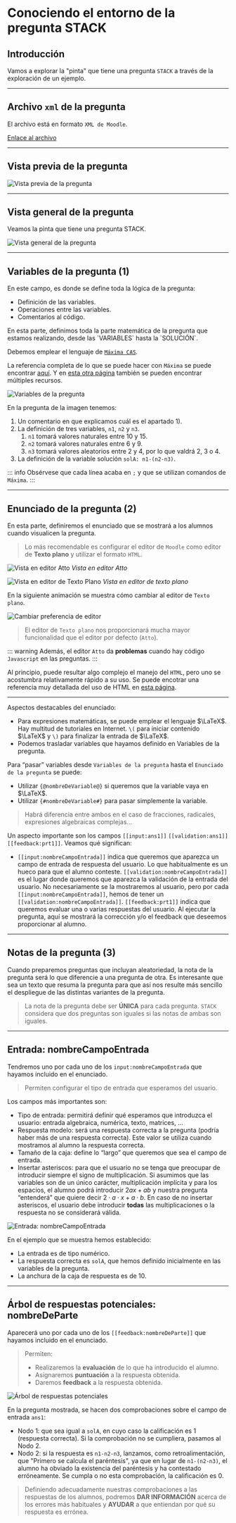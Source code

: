 

# Conociendo el entorno de la pregunta STACK

## Introducción

Vamos a explorar la "pinta" que tiene una pregunta `STACK` a través de la exploración de un ejemplo.

***

## Archivo `xml` de la pregunta

El archivo está en formato `XML de Moodle`.

[Enlace al archivo](images/OperacionesCombinadasNaturales.xml)

***

## Vista previa de la pregunta

![Vista previa de la pregunta](images/VistaPrevia.png)

***

## Vista general de la pregunta

Veamos la pinta que tiene una pregunta STACK.

![Vista general de la pregunta](images/AparienciaPregunta1.png)

***

## Variables de la pregunta (1)

En este campo, es donde se define toda la lógica de la pregunta:

+ Definición de las variables.
+ Operaciones entre las variables.
+ Comentarios al código.

<div class="alert alert-success" role="alert">
 En esta parte, definimos toda la parte matemática de la pregunta que estamos realizando, desde las `VARIABLES` hasta la `SOLUCIÓN`.
 </div>

Debemos emplear el lenguaje de [`Máxima CAS`](https://maxima.sourceforge.io/es/index.html).

La referencia completa de lo que se puede hacer con `Máxima` se puede encontrar [aquí](https://maxima.sourceforge.io/docs/manual/es/maxima_toc.html#SEC_Contents). Y en [esta otra página](https://maxima.sourceforge.io/es/documentation.html) también se pueden encontrar múltiples recursos.

![Variables de la pregunta](images/Variables.png)

En la pregunta de la imagen tenemos:
1. Un comentario en que explicamos cuál es el apartado 1).
2. La definición de tres variables, `n1`, `n2` y `n3`.
   1. `n1` tomará valores naturales entre 10 y 15.
   2. `n2` tomará valores naturales entre 6 y 9.
   3. `n3` tomará valores aleatorios entre 2 y 4, por lo que valdrá 2, 3 o 4.
3. La definición de la variable solución `solA: n1-(n2-n3)`.

::: info
Obsérvese que cada línea acaba en `;` y que se utilizan comandos de `Máxima`.
:::

***********************

## Enunciado de la pregunta (2)

En esta parte, definiremos el enunciado que se mostrará a los alumnos cuando visualicen la pregunta.

> Lo más recomendable es configurar el editor de `Moodle` como editor de **Texto plano** y utilizar el formato `HTML`.

![Vista en editor Atto](images/EditorAtto.png)
*Vista en editor Atto*

![Vista en editor de Texto Plano](images/EditorTextoPlano.png)
*Vista en editor de texto plano*

En la siguiente animación se muestra cómo cambiar al editor de `Texto plano`.

![Cambiar preferencia de editor](images/deAttoAPlano.gif)

> El editor de `Texto plano` nos proporcionará mucha mayor funcionalidad que el editor por defecto (`Atto`). 

::: warning
Además, el editor `Atto` da **problemas** cuando hay código `Javascript` en las preguntas.
:::

Al principio, puede resultar algo complejo el manejo del `HTML`, pero uno se acostumbra relativamente rápido a su uso. Se puede encotrar una referencia muy detallada del uso de HTML en [esta página](https://www.w3schools.com/html/).

*******

Aspectos destacables del enunciado:

+ Para expresiones matemáticas, se puede emplear el lenguaje $\LaTeX$. Hay multitud de tutoriales en Internet. `\(` para iniciar contenido $\LaTeX$ y `\)` para finalizar la entrada de $\LaTeX$.
+ Podemos trasladar variables que hayamos definido en Variables de la pregunta.

Para “pasar” variables desde `Variables de la pregunta` hasta el `Enunciado de la pregunta` se puede:
+ Utilizar `{@nombreDeVariable@}` si queremos que la variable vaya en $\LaTeX$.
+ Utilizar `{#nombreDeVariable#}` para pasar simplemente la variable.

> Habrá diferencia entre ambos en el caso de fracciones, radicales, expresiones algebraicas complejas…

Un aspecto importante son los campos `[[input:ans1]]` `[[validation:ans1]]` `[[feedback:prt1]]`. Veamos qué significan:
+ `[[input:nombreCampoEntrada]]` indica que queremos que aparezca un campo de entrada de respuesta del usuario. Lo que habitualmente es un hueco para que el alumno conteste.
`[[validation:nombreCampoEntrada]]` es el lugar donde queremos que aparezca la validación de la entrada del usuario. No necesariamente se la mostraremos al usuario, pero por cada `[[input:nombreCampoEntrada]]`, hemos de tener un `[[validation:nombreCampoEntrada]]`.
`[[feedback:prt1]]` indica que queremos evaluar una o varias respuestas del usuario. Al ejecutar la pregunta, aquí se mostrará la corrección y/o el feedback que deseemos proporcionar al alumno.

***

## Notas de la pregunta (3)

Cuando preparemos preguntas que incluyan aleatoriedad, la nota de la pregunta será lo que diferencie a una pregunta de otra. Es interesante que sea un texto que resuma la pregunta para que así nos resulte más sencillo el despliegue de las distintas variantes de la pregunta.

> La nota de la pregunta debe ser **ÚNICA** para cada pregunta. `STACK` considera que dos preguntas son iguales si las notas de ambas son iguales.

***

## Entrada: nombreCampoEntrada

Tendremos uno por cada uno de los `input:nombreCampoEntrada` que hayamos incluido en el enunciado.

> Permiten configurar el tipo de entrada que esperamos del usuario.

Los campos más importantes son:

+ Tipo de entrada: permitirá definir qué esperamos que introduzca el usuario: entrada algebraica, numérica, texto, matrices, …
+ Respuesta modelo: será una respuesta correcta a la pregunta (podría haber más de una respuesta correcta). Este valor se utiliza cuando mostramos al alumno la respuesta correcta.
+ Tamaño de la caja: define lo “largo” que queremos que sea el campo de entrada.
+ Insertar asteriscos: para que el usuario no se tenga que preocupar de introducir siempre el signo de multiplicación. Si asumimos que las variables son de un único carácter, multiplicación implícita y para los espacios, el alumno podrá introducir $2ax+ab$ y nuestra pregunta “entenderá” que quiere decir $2 \cdot a \cdot x+a \cdot b$. En caso de no insertar asteriscos, el usuario debe introducir **todas** las multiplicaciones o la respuesta no se considerará válida.

![Entrada: nombreCampoEntrada](images/EntradaNombreCampoEntrada.png)

En el ejemplo que se muestra hemos establecido:
+ La entrada es de tipo numérico.
+ La respuesta correcta es `solA`, que hemos definido inicialmente en las variables de la pregunta.
+ La anchura de la caja de respuesta es de 10.

***

## Árbol de respuestas potenciales: nombreDeParte

Aparecerá uno por cada uno de los `[[feedback:nombreDeParte]]` que hayamos incluido en el enunciado.

>Permiten:
>+ Realizaremos la **evaluación** de lo que ha introducido el alumno.
>+ Asignaremos **puntuación** a la respuesta obtenida.
>+ Daremos **feedback** a la respuesta obtenida.   

![Árbol de respuestas potenciales](images/ArbolRespuestasPotenciales.png)

En la pregunta mostrada, se hacen dos comprobaciones sobre el campo de entrada `ans1`:
+ Nodo 1: que sea igual a `solA`, en cuyo caso la calificación es 1 (respuesta correcta). Si la comprobación no se cumpliera, pasamos al Nodo 2.
+ Nodo 2: si la respuesta es `n1-n2-n3`, lanzamos, como retroalimentación, que "Primero se calcula el paréntesis", ya que en lugar de `n1-(n2-n3)`, el alumno ha obviado la existencia del paréntesis y ha contestado erróneamente. Se cumpla o no esta comprobación, la calificación es 0.

>Definiendo adecuadamente nuestras comprobaciones a las respuestas de los alumnos, podremos **DAR INFORMACIÓN** acerca de los errores más habituales y **AYUDAR** a que entiendan por qué su respuesta es errónea.

